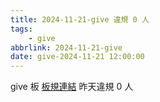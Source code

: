 ```yaml
---
title: 2024-11-21-give 違規 0 人
tags:
    - give
abbrlink: 2024-11-21-give
date: give-2024-11-21 12:00:00
---
```

give 板 [板規連結](https://www.ptt.cc/bbs/give/M.1612495900.A.C32.html)
昨天違規 0 人

